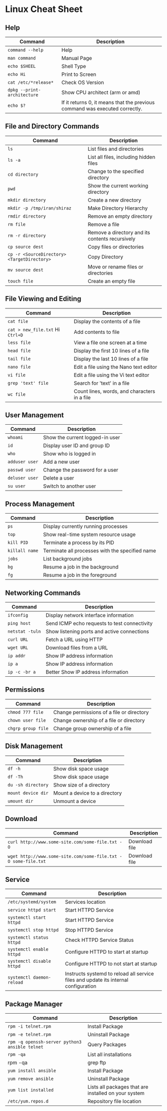 # Linux Cheat Sheet

## Help
| **Command**        | **Description**                                 |
| ------------------ | ----------------------------------------------- |
| `command --help`   | Help                                            |
| `man command`      | Manual Page                                     |
| `echo $SHEEL`      | Shell Type                                      |
| `echo Hi`          | Print to Screen                                 |
| `cat /etc/*release*` | Check OS Version                              |
| `dpkg --print-architecture` | Show CPU architect (arm or amd)        |
| `echo $?`            | If it returns 0, it means that the previous command was executed correctly. |

## File and Directory Commands
| **Command**        | **Description**                                 |
| ------------------ | ----------------------------------------------- |
| `ls`              | List files and directories                     |
| `ls -a`           | List all files, including hidden files         |
| `cd directory`    | Change to the specified directory              |
| `pwd`             | Show the current working directory             |
| `mkdir directory` | Create a new directory                         |
| `mkdir -p /tmp/iran/shiraz` | Make Directory Hierarchy             |
| `rmdir directory` | Remove an empty directory                      |
| `rm file`         | Remove a file                                  |
| `rm -r directory` | Remove a directory and its contents recursively|
| `cp source dest`  | Copy files or directories                      |
| `cp -r <SourceDirectory> <TargetDirectory>` | Copy Directory       |
| `mv source dest`  | Move or rename files or directories            |
| `touch file`      | Create an empty file                           |

## File Viewing and Editing
| **Command**           | **Description**                                  |
| --------------------- | ------------------------------------------------ |
| `cat file`           | Display the contents of a file                  |
| `cat > new_file.txt` Hi `Ctrl+D` | Add contents to file                |
| `less file`          | View a file one screen at a time                |
| `head file`          | Display the first 10 lines of a file            |
| `tail file`          | Display the last 10 lines of a file             |
| `nano file`          | Edit a file using the Nano text editor          |
| `vi file`            | Edit a file using the Vi text editor            |
| `grep 'text' file`   | Search for 'text' in a file                     |
| `wc file`            | Count lines, words, and characters in a file    |

## User Management
| **Command**          | **Description**                                 |
| -------------------- | ----------------------------------------------- |
| `whoami`            | Show the current logged-in user                 |
| `id`                | Display user ID and group ID                    |
| `who`               | Show who is logged in                          |
| `adduser user`      | Add a new user                                  |
| `passwd user`       | Change the password for a user                  |
| `deluser user`      | Delete a user                                   |
| `su user`           | Switch to another user                         |

## Process Management
| **Command**         | **Description**                                 |
| ------------------- | ----------------------------------------------- |
| `ps`               | Display currently running processes             |
| `top`              | Show real-time system resource usage            |
| `kill PID`         | Terminate a process by its PID                  |
| `killall name`     | Terminate all processes with the specified name |
| `jobs`             | List background jobs                           |
| `bg`               | Resume a job in the background                 |
| `fg`               | Resume a job in the foreground                 |

## Networking Commands
| **Command**         | **Description**                                 |
| ------------------- | ----------------------------------------------- |
| `ifconfig`         | Display network interface information           |
| `ping host`        | Send ICMP echo requests to test connectivity    |
| `netstat -tuln`    | Show listening ports and active connections     |
| `curl URL`         | Fetch a URL using HTTP                          |
| `wget URL`         | Download files from a URL                       |
| `ip addr`          | Show IP address information                     |
| `ip a`             | Show IP address information                     |
| `ip -c -br a`      | Better Show IP address information              |


## Permissions
| **Command**             | **Description**                              |
| ----------------------- | -------------------------------------------- |
| `chmod 777 file`       | Change permissions of a file or directory    |
| `chown user file`      | Change ownership of a file or directory      |
| `chgrp group file`     | Change group ownership of a file             |

## Disk Management
| **Command**             | **Description**                              |
| ----------------------- | -------------------------------------------- |
| `df -h`               | Show disk space usage                        |
| `df -Th`              | Show disk space usage                        |
| `du -sh directory`    | Show size of a directory                     |
| `mount device dir`    | Mount a device to a directory                |
| `umount dir`          | Unmount a device                             |

## Download
| **Command**                                                      | **Description** |
| ---------------------------------------------------------------- | --------------- |
| `curl http://www.some-site.com/some-file.txt -O`                 | Download file   |
| `wget http://www.some-site.com/some-file.txt -O some-file.txt`   | Download file   |

## Service
| **Command**               | **Description**                         |
| ------------------------- | --------------------------------------- |
| `/etc/systemd/system`     | Services location                       |
| `service httpd start`     | Start HTTPD Service                     |
| `systemctl start httpd`   | Start HTTPD Service                     |
| `systemctl stop httpd`    | Stop HTTPD Service                      |
| `systemctl status httpd`  | Check HTTPD Service Status              |
| `systemctl enable httpd`  | Configure HTTPD to start at startup     |
| `systemctl disable httpd` | Configure HTTPD to not start at startup |
| `systemctl daemon-reload` | Instructs systemd to reload all service files and update its internal configuration |

## Package Manager
| **Command**               | **Description**                         |
| ------------------------- | --------------------------------------- |
| `rpm -i telnet.rpm`       | Install Package                         |
| `rpm -e telnet.rpm`       | Uninstall Package                       |
| `rpm -q openssh-server python3 ansible telnet` | Query Packages     |
| `rpm -qa`                 | List all installations                  |
| rpm -qa | grep ftp        | Query ftp package                       |
| `yum install ansible`     | Install Package                         |
| `yum remove ansible`      | Uninstall Package                       |
| `yum list installed`      | Lists all packages that are installed on your system |
| `/etc/yum.repos.d`        | Repository file location                |
